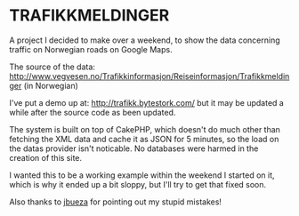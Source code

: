 TRAFIKKMELDINGER
================

A project I decided to make over a weekend, to show the data concerning traffic
on Norwegian roads on Google Maps.

The source of the data:
<http://www.vegvesen.no/Trafikkinformasjon/Reiseinformasjon/Trafikkmeldinger>
(in Norwegian)

I've put a demo up at: <http://trafikk.bytestork.com/> but it may be updated 
a while after the source code as been updated.

The system is built on top of CakePHP, which doesn't do much other than fetching
the XML data and cache it as JSON for 5 minutes, so the load on the datas 
provider isn't noticable. No databases were harmed in the creation of this site.

I wanted this to be a working example within the weekend I started on it, which
is why it ended up a bit sloppy, but I'll try to get that fixed soon.

Also thanks to [jbueza](<https://github.com/jbueza>) for pointing out my stupid mistakes!